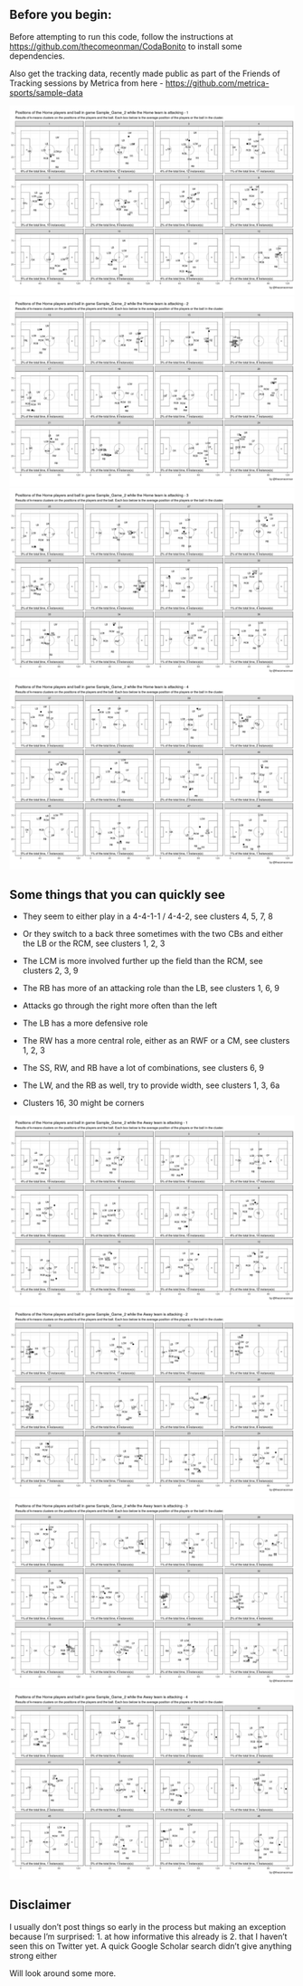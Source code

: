 Before you begin:
-----------------

Before attempting to run this code, follow the instructions at
<a href="https://github.com/thecomeonman/CodaBonito" class="uri">https://github.com/thecomeonman/CodaBonito</a>
to install some dependencies.

Also get the tracking data, recently made public as part of the Friends
of Tracking sessions by Metrica from here -
<a href="https://github.com/metrica-sports/sample-data" class="uri">https://github.com/metrica-sports/sample-data</a>

![](ClusteringPlayerBallCoordinates_files/figure-markdown_strict/PrintingRresultsAttack-1.png)![](ClusteringPlayerBallCoordinates_files/figure-markdown_strict/PrintingRresultsAttack-2.png)![](ClusteringPlayerBallCoordinates_files/figure-markdown_strict/PrintingRresultsAttack-3.png)![](ClusteringPlayerBallCoordinates_files/figure-markdown_strict/PrintingRresultsAttack-4.png)

Some things that you can quickly see
------------------------------------

-   They seem to either play in a 4-4-1-1 / 4-4-2, see clusters 4, 5, 7,
    8

-   Or they switch to a back three sometimes with the two CBs and either
    the LB or the RCM, see clusters 1, 2, 3

-   The LCM is more involved further up the field than the RCM, see
    clusters 2, 3, 9

-   The RB has more of an attacking role than the LB, see clusters 1, 6,
    9

-   Attacks go through the right more often than the left

-   The LB has a more defensive role

-   The RW has a more central role, either as an RWF or a CM, see
    clusters 1, 2, 3

-   The SS, RW, and RB have a lot of combinations, see clusters 6, 9

-   The LW, and the RB as well, try to provide width, see clusters 1, 3,
    6a

-   Clusters 16, 30 might be corners

![](ClusteringPlayerBallCoordinates_files/figure-markdown_strict/PrintingRresultsDefense-1.png)![](ClusteringPlayerBallCoordinates_files/figure-markdown_strict/PrintingRresultsDefense-2.png)![](ClusteringPlayerBallCoordinates_files/figure-markdown_strict/PrintingRresultsDefense-3.png)![](ClusteringPlayerBallCoordinates_files/figure-markdown_strict/PrintingRresultsDefense-4.png)

Disclaimer
----------

I usually don’t post things so early in the process but making an
exception because I’m surprised: 1. at how informative this already is
2. that I haven’t seen this on Twitter yet. A quick Google Scholar
search didn’t give anything strong either

Will look around some more.
